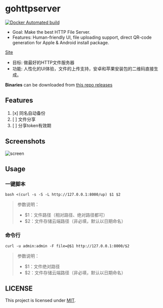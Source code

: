 # gohttpserver
[![Docker Automated build](https://img.shields.io/docker/automated/codeskyblue/gohttpserver)](https://hub.docker.com/repository/docker/codeskyblue/gohttpserver)

- Goal: Make the best HTTP File Server.
- Features: Human-friendly UI, file uploading support, direct QR-code generation for Apple & Android install package.

[Site](http://127.0.0.1:8000)

- 目标: 做最好的HTTP文件服务器
- 功能: 人性化的UI体验，文件的上传支持，安卓和苹果安装包的二维码直接生成。

**Binaries** can be downloaded from [this repo releases](https://github.com/codeskyblue/gohttpserver/releases/)

## Features
1. [x] 同名自动备份
1. [ ] 文件分享
1. [ ] 分享token有效期

## Screenshots
![screen](-/assets/imgs/gohttpserver.gif)

## Usage

### 一键脚本

```shell
bash <(curl -s -S -L http://127.0.0.1:8000/up) $1 $2
```
> 参数说明：
> - $1：文件路径（相对路径、绝对路径都可）
> - $2：文件存储云端路径（非必填，默认以日期命名）

### 命令行

```shell
curl -u admin:admin -F file=@$1 http://127.0.0.1:8000/$2
```

> 参数说明：
> - $1：文件绝对路径
> - $2：文件存储云端路径（非必填，默认以日期命名）

## LICENSE
This project is licensed under [MIT](LICENSE).
